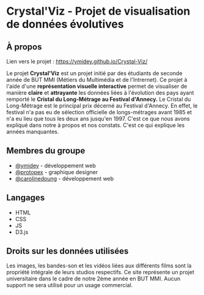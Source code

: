 # Crystal'Viz - Projet de visualisation de données évolutives

## À propos
Lien vers le projet : https://ymidey.github.io/Crystal-Viz/


Le projet **Crystal'Viz** est un projet initié par des étudiants de seconde année de BUT MMI (Métiers du Multimédia et de l'Intrernet). 
Ce projet à l'aide d'une **représentation visuelle interactive** permet de visualiser de manière **claire** et **attrayante** les données liées à l'évolution des pays ayant remporté le **Cristal du Long-Métrage au Festival d'Annecy.** 
Le Cristal du Long-Métrage est le principal prix décerné au Festival d'Annecy. En effet, le festival n'a pas eu de sélection officielle de longs-métrages avant 1985 et n'a eu lieu que tous les deux ans jusqu'en 1997. C'est ce que nous avons expliqué dans notre à propos et nos constats. C'est ce qui explique les années manquantes.

## Membres du groupe
- [@ymidey](https://github.com/y) - développement web
- [@protopex](https://github.com/protopex) - graphique designer
- [@carolinedoung](https://github.com/carolinedoung) - développement web


## Langages
- HTML
- CSS
- JS
- D3.js

## Droits sur les données utilisées

Les images, les bandes-son et les vidéos liées aux différents films sont la propriété intégrale de leurs studios respectifs. Ce site représente un projet universitaire dans le cadre de notre 2ème année en BUT MMI. Aucun support ne sera utilisé pour un usage commercial. 
